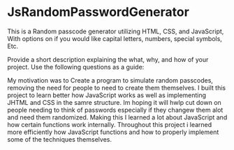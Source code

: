 # JsRandomPasswordGenerator

This is a Random passcode generator utilizing HTML, CSS, and JavaScript, With options on if you would like capital letters, numbers, special symbols, Etc.

Provide a short description explaining the what, why, and how of your project. Use the following questions as a guide:

My motivation was to Create a program to simulate random passcodes, removing the need for people to need to create them themselves.
I built this project to learn better how JavaScript works as well as implementing JHTML and CSS in the samre structure. Im hoping it will hwlp cut down on people needing to think of passwords especially if they changew them alot and need them randomized. Making this I learned a lot about JavaScript and how certain functions work internally.
Throughout this project i learned more efficiently how JavaScript functions and how to properly implement some of the techniques themselves.

